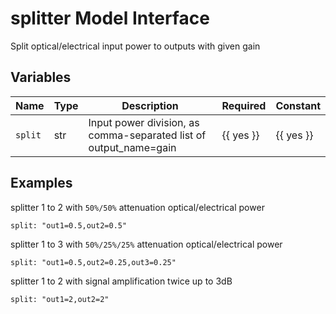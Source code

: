 # splitter Model Interface

Split optical/electrical input power to outputs with given gain

## Variables

<!-- table start -->
| Name | Type | Description | Required | Constant |
| --- | --- | --- | --- | --- |
| `split` | str | Input power division, as comma-separated list of output_name=gain | {{ yes }} | {{ yes }} |

<!-- table end -->

## Examples

splitter 1 to 2 with `50%/50%` attenuation optical/electrical power

    split: "out1=0.5,out2=0.5"

splitter 1 to 3 with `50%/25%/25%` attenuation optical/electrical power

    split: "out1=0.5,out2=0.25,out3=0.25"

splitter 1 to 2 with signal amplification twice up to 3dB

    split: "out1=2,out2=2"
